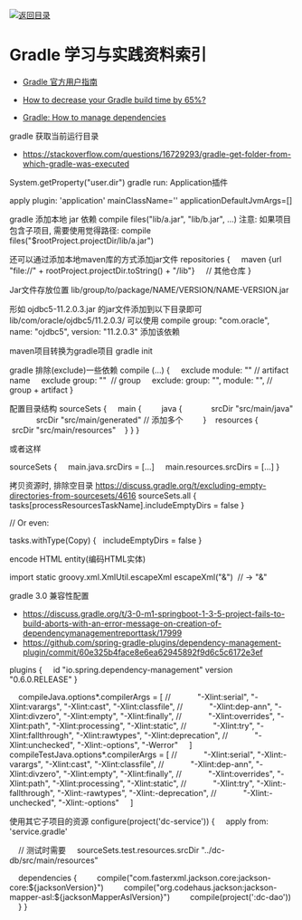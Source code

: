 [![返回目录](https://parg.co/UGo)](https://parg.co/b4z) 


 


 


 



# Gradle 学习与实践资料索引



- [Gradle 官方用户指南](https://docs.gradle.org/current/userguide/userguide.html)

- [How to decrease your Gradle build time by 65%?](http://6me.us/QpxUcN) 

- [Gradle: How to manage dependencies](http://6me.us/RGl3) 


gradle 获取当前运行目录


- https://stackoverflow.com/questions/16729293/gradle-get-folder-from-which-gradle-was-executed


System.getProperty("user.dir")
gradle run: Application插件


apply plugin: 'application'
mainClassName=''
applicationDefaultJvmArgs=[]


gradle 添加本地 jar 依赖
compile files("lib/a.jar", "lib/b.jar", ...)
注意: 如果项目包含子项目, 需要使用觉得路径:
compile files("$rootProject.projectDir/lib/a.jar")


还可以通过添加本地maven库的方式添加jar文件
repositories {
    maven {url "file://" + rootProject.projectDir.toString() + "/lib"}
    // 其他仓库
}


Jar文件存放位置
lib/group/to/package/NAME/VERSION/NAME-VERSION.jar


形如 ojdbc5-11.2.0.3.jar 的jar文件添加到以下目录即可
lib/com/oracle/ojdbc5/11.2.0.3/
可以使用
compile group: "com.oracle", name: "ojdbc5", version: "11.2.0.3"
添加该依赖


maven项目转换为gradle项目
gradle init


gradle 排除(exclude)一些依赖
compile (...) {
    exclude module: "" // artifact name
    exclude group: ""  // group
    exclude: group: "", module: "", // group + artifact
}


配置目录结构
sourceSets {
    main {
        java {
            srcDir "src/main/java"
            srcDir "src/main/generated" // 添加多个
        }
   resources {
       srcDir "src/main/resources"
   }
}
}


或者这样


sourceSets {
    main.java.srcDirs = [...]
    main.resources.srcDirs = [...]
}


拷贝资源时, 排除空目录
https://discuss.gradle.org/t/excluding-empty-directories-from-sourcesets/4616
sourceSets.all {
  tasks[processResourcesTaskName].includeEmptyDirs = false
}


// Or even:


tasks.withType(Copy) {
  includeEmptyDirs = false
}


encode HTML entity(编码HTML实体)


import static groovy.xml.XmlUtil.escapeXml
escapeXml("&")  // -> "&amp;"


gradle 3.0 兼容性配置


- https://discuss.gradle.org/t/3-0-m1-springboot-1-3-5-project-fails-to-build-aborts-with-an-error-message-on-creation-of-dependencymanagementreporttask/17999
- https://github.com/spring-gradle-plugins/dependency-management-plugin/commit/60e325b4face8e6ea62945892f9d6c5c6172e3ef


plugins {
    id "io.spring.dependency-management" version "0.6.0.RELEASE"
}


    compileJava.options*.compilerArgs = [
//            "-Xlint:serial", "-Xlint:varargs", "-Xlint:cast", "-Xlint:classfile",
//            "-Xlint:dep-ann", "-Xlint:divzero", "-Xlint:empty", "-Xlint:finally",
//            "-Xlint:overrides", "-Xlint:path", "-Xlint:processing", "-Xlint:static",
//            "-Xlint:try", "-Xlint:fallthrough", "-Xlint:rawtypes", "-Xlint:deprecation",
//            "-Xlint:unchecked", "-Xlint:-options", "-Werror"
    ]
    compileTestJava.options*.compilerArgs = [
//            "-Xlint:serial", "-Xlint:-varargs", "-Xlint:cast", "-Xlint:classfile",
//            "-Xlint:dep-ann", "-Xlint:divzero", "-Xlint:empty", "-Xlint:finally",
//            "-Xlint:overrides", "-Xlint:path", "-Xlint:processing", "-Xlint:static",
//            "-Xlint:try", "-Xlint:-fallthrough", "-Xlint:-rawtypes", "-Xlint:-deprecation",
//            "-Xlint:-unchecked", "-Xlint:-options"
    ]


使用其它子项目的资源
configure(project('dc-service')) {
    apply from: 'service.gradle'


    // 测试时需要
    sourceSets.test.resources.srcDir "../dc-db/src/main/resources"


    dependencies {
        compile("com.fasterxml.jackson.core:jackson-core:${jacksonVersion}")
        compile("org.codehaus.jackson:jackson-mapper-asl:${jacksonMapperAslVersion}")
        compile(project(':dc-dao'))
    }
}